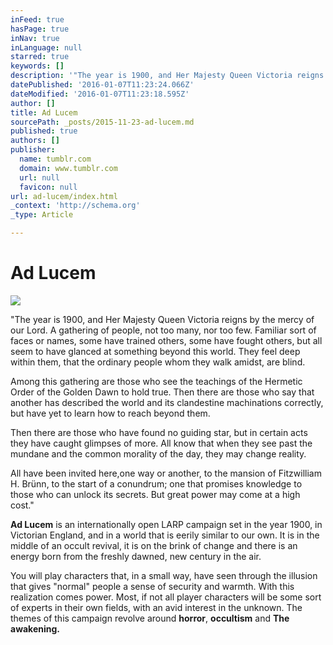 ```yaml
---
inFeed: true
hasPage: true
inNav: true
inLanguage: null
starred: true
keywords: []
description: '"The year is 1900, and Her Majesty Queen Victoria reigns by the mercy of our Lord. A gathering of people, not too many, nor too few. Familiar sort of faces or names, some have trained others, some have fought others, but all seem to have glanced at something beyond this world. They feel deep within them, that the ordinary people whom they walk amidst, are blind.                                                   Among this gathering are those who see the teachings of the Hermetic Order of the Golden Dawn to hold true. Then there are those who say that another has described the world and its clandestine machinations correctly, but have yet to learn how to reach beyond them. Then there are those who have found no guiding star, but in certain acts they have caught glimpses of more. All know that when they see past the mundane and the common morality of the day, they may change reality. All have been invited here,one way or another, to the mansion of Fitzwilliam H. Brünn, to the start of a conundrum; one that promises knowledge to those who can unlock its secrets. But great power may come at a high cost."'
datePublished: '2016-01-07T11:23:24.066Z'
dateModified: '2016-01-07T11:23:18.595Z'
author: []
title: Ad Lucem
sourcePath: _posts/2015-11-23-ad-lucem.md
published: true
authors: []
publisher:
  name: tumblr.com
  domain: www.tumblr.com
  url: null
  favicon: null
url: ad-lucem/index.html
_context: 'http://schema.org'
_type: Article

---
```

# Ad Lucem
![](https://s3-us-west-2.amazonaws.com/the-grid-img/p/6416f104f6b3a8686091049edf6ad1d4a0e17ae7.jpg)

"The year is 1900, and Her Majesty Queen Victoria reigns by the mercy of our Lord. A gathering of people, not too many, nor too few. Familiar sort of faces or names, some have trained others, some have fought others, but all seem to have glanced at something beyond this world. They feel deep within them, that the ordinary people whom they walk amidst, are blind. 

Among this gathering are those who see the teachings of the Hermetic Order of the Golden Dawn to hold true. Then there are those who say that another has described the world and its clandestine machinations correctly, but have yet to learn how to reach beyond them. 

Then there are those who have found no guiding star, but in certain acts they have caught glimpses of more. All know that when they see past the mundane and the common morality of the day, they may change reality. 

All have been invited here,one way or another, to the mansion of Fitzwilliam H. Brünn, to the start of a conundrum; one that promises knowledge to those who can unlock its secrets. But great power may come at a high cost."

**Ad Lucem** is an internationally open LARP campaign set in the year 1900, in Victorian England, and in a world that is eerily similar to our own. It is in the middle of an occult revival, it is on the brink of change and there is an energy born from the freshly dawned, new century in the air. 

You will play characters that, in a small way, have seen through the illusion that gives "normal" people a sense of security and warmth. With this realization comes power.
Most, if not all player characters will be some sort of experts in their own fields, with an avid interest in the unknown. The themes of this campaign revolve around **horror**, **occultism** and **The awakening.**